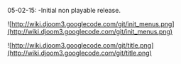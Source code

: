05-02-15:
-Initial non playable release.

![http://wiki.djoom3.googlecode.com/git/init_menus.png](http://wiki.djoom3.googlecode.com/git/init_menus.png)

![http://wiki.djoom3.googlecode.com/git/title.png](http://wiki.djoom3.googlecode.com/git/title.png)


